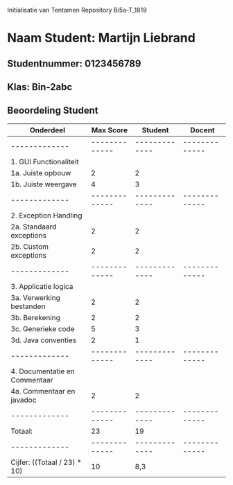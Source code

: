 Initialisatie van Tentamen Repository Bi5a-T_1819
# Naam Student: Martijn Liebrand
## Studentnummer: 0123456789
## Klas: Bin-2abc

## Beoordeling Student
| Onderdeel  | Max Score | Student | Docent |
| ------------- | ------------- | ------------- | ------------- |
| ------------- | ------------- | ------------- | ------------- |
| 1. GUI Functionaliteit | | | |
| 1a. Juiste opbouw  | 2 | 2 | |
| 1b. Juiste weergave | 4 | 3 | |
| ------------- | ------------- | ------------- | ------------- |
| 2. Exception Handling | | | |
| 2a. Standaard exceptions  | 2 | 2 | |
| 2b. Custom exceptions  | 2 | 2 | |
| ------------- | ------------- | ------------- | ------------- |
| 3. Applicatie logica | | | |
| 3a. Verwerking bestanden | 2 | 2 | |
| 3b. Berekening | 2 | 2 | |
| 3c. Generieke code | 5 | 3 | |
| 3d. Java conventies | 2 | 1 | |
| ------------- | ------------- | ------------- | ------------- |
| 4. Documentatie en Commentaar | | | |
| 4a. Commentaar en javadoc | 2 | 2 | |
| ------------- | ------------- | ------------- | ------------- |
| Totaal: | 23 | 19 | | 
| ------------- | ------------- | ------------- | ------------- |
| Cijfer: ((Totaal / 23) * 10) | 10 | 8,3 | | 
